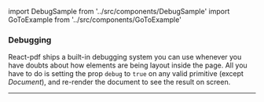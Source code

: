import DebugSample from '../src/components/DebugSample'
import GoToExample from '../src/components/GoToExample'

### Debugging

React-pdf ships a built-in debugging system you can use whenever you have doubts about how elements are being layout inside the page. All you have to do is setting the prop `debug` to `true` on any valid primitive (except _Document_), and re-render the document to see the result on screen.

<DebugSample />

<GoToExample />

---
